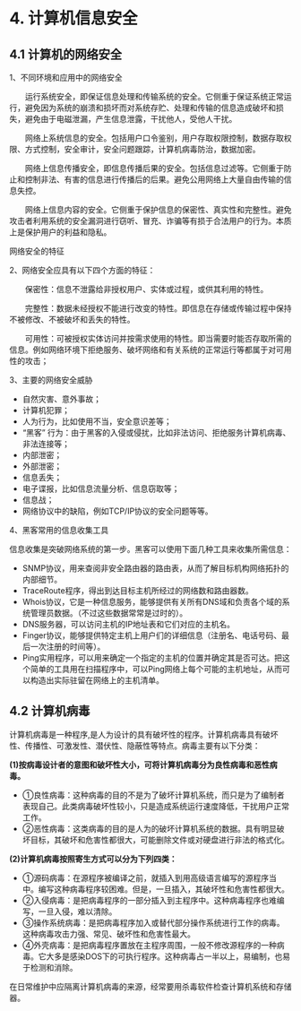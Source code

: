 # 4. 计算机信息安全

## 4.1 计算机的网络安全

1、不同环境和应用中的网络安全

　　运行系统安全，即保证信息处理和传输系统的安全。它侧重于保证系统正常运行，避免因为系统的崩溃和损坏而对系统存贮、处理和传输的信息造成破坏和损失，避免由于电磁泄漏，产生信息泄露，干扰他人，受他人干扰。

　　网络上系统信息的安全。包括用户口令鉴别，用户存取权限控制，数据存取权限、方式控制，安全审计，安全问题跟踪，计算机病毒防治，数据加密。

　　网络上信息传播安全，即信息传播后果的安全。包括信息过滤等。它侧重于防止和控制非法、有害的信息进行传播后的后果。避免公用网络上大量自由传输的信息失控。

　　网络上信息内容的安全。它侧重于保护信息的保密性、真实性和完整性。避免攻击者利用系统的安全漏洞进行窃听、冒充、诈骗等有损于合法用户的行为。本质上是保护用户的利益和隐私。

网络安全的特征

2、网络安全应具有以下四个方面的特征：

　　保密性：信息不泄露给非授权用户、实体或过程，或供其利用的特性。

　　完整性：数据未经授权不能进行改变的特性。即信息在存储或传输过程中保持不被修改、不被破坏和丢失的特性。

　　可用性：可被授权实体访问并按需求使用的特性。即当需要时能否存取所需的信息。例如网络环境下拒绝服务、破坏网络和有关系统的正常运行等都属于对可用性的攻击；

3、主要的网络安全威胁

- 自然灾害、意外事故；
- 计算机犯罪；
- 人为行为，比如使用不当，安全意识差等；
- “黑客” 行为：由于黑客的入侵或侵扰，比如非法访问、拒绝服务计算机病毒、非法连接等；
- 内部泄密；
- 外部泄密；
- 信息丢失；
- 电子谍报，比如信息流量分析、信息窃取等；
- 信息战；
- 网络协议中的缺陷，例如TCP/IP协议的安全问题等等。

4、黑客常用的信息收集工具

信息收集是突破网络系统的第一步。黑客可以使用下面几种工具来收集所需信息：

- SNMP协议，用来查阅非安全路由器的路由表，从而了解目标机构网络拓扑的内部细节。
- TraceRoute程序，得出到达目标主机所经过的网络数和路由器数。
- Whois协议，它是一种信息服务，能够提供有关所有DNS域和负责各个域的系统管理员数据。（不过这些数据常常是过时的）。
- DNS服务器，可以访问主机的IP地址表和它们对应的主机名。
- Finger协议，能够提供特定主机上用户们的详细信息（注册名、电话号码、最后一次注册的时间等）。
- Ping实用程序，可以用来确定一个指定的主机的位置并确定其是否可达。把这个简单的工具用在扫描程序中，可以Ping网络上每个可能的主机地址，从而可以构造出实际驻留在网络上的主机清单。

## 4.2 计算机病毒

计算机病毒是一种程序,是人为设计的具有破坏性的程序。计算机病毒具有破坏性、传播性、可激发性、潜伏性、隐蔽性等特点。病毒主要有以下分类：

**(1)按病毒设计者的意图和破坏性大小，可将计算机病毒分为良性病毒和恶性病毒。**

- ①良性病毒：这种病毒的目的不是为了破坏计算机系统，而只是为了编制者表现自己。此类病毒破坏性较小，只是造成系统运行速度降低，干扰用户正常工作。
- ②恶性病毒：这类病毒的目的是人为的破坏计算机系统的数据。具有明显破坏目标，其破坏和危害性都很大，可能删除文件或对硬盘进行非法的格式化。

**(2)计算机病毒按照寄生方式可以分为下列四类：**

- ①源码病毒：在源程序被编译之前，就插入到用高级语言编写的源程序当中。编写这种病毒程序较困难。但是，一旦插入，其破坏性和危害性都很大。
- ②入侵病毒：是把病毒程序的一部分插入到主程序中。这种病毒程序也难编写，一旦入侵，难以清除。
- ③操作系统病毒：是把病毒程序加入或替代部分操作系统进行工作的病毒。这种病毒攻击力强、常见、破坏性和危害性最大。
- ④外壳病毒：是把病毒程序置放在主程序周围，一般不修改源程序的一种病毒。它大多是感染DOS下的可执行程序。这种病毒占一半以上，易编制，也易于检测和消除。

在日常维护中应隔离计算机病毒的来源，经常要用杀毒软件检查计算机系统和存储器。

